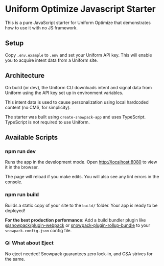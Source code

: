 # Uniform Optimize Javascript Starter

This is a pure JavaScript starter for Uniform Optimize that demonstrates how to use it with no JS framework.

## Setup

Copy `.env.example` to `.env` and set your Uniform API key. This will enable you to acquire intent data from a Uniform site.

## Architecture

On build (or dev), the Uniform CLI downloads intent and signal data from Uniform using the API key set up in environment variables.

This intent data is used to cause personalization using local hardcoded content (no CMS, for simplicity).

The starter was built using `create-snowpack-app` and uses TypeScript. TypeScript is not required to use Uniform.

## Available Scripts

### npm run dev

Runs the app in the development mode.
Open <http://localhost:8080> to view it in the browser.

The page will reload if you make edits.
You will also see any lint errors in the console.

### npm run build

Builds a static copy of your site to the `build/` folder.
Your app is ready to be deployed!

**For the best production performance:** Add a build bundler plugin like [@snowpack/plugin-webpack](https://github.com/snowpackjs/snowpack/tree/master/plugins/plugin-webpack) or [snowpack-plugin-rollup-bundle](https://github.com/ParamagicDev/snowpack-plugin-rollup-bundle) to your `snowpack.config.json` config file.

### Q: What about Eject

No eject needed! Snowpack guarantees zero lock-in, and CSA strives for the same.
